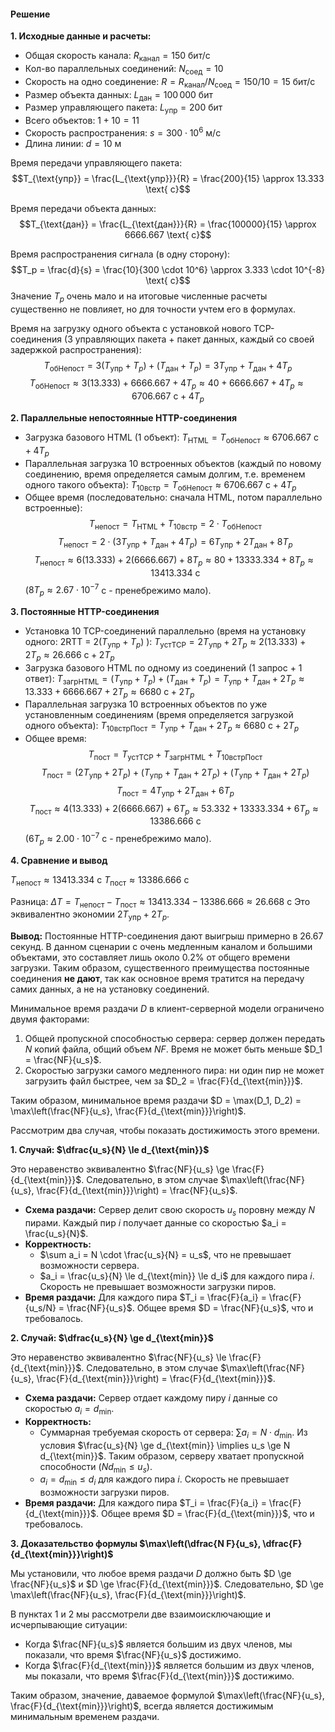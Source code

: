 #### Решение

**1. Исходные данные и расчеты:**

*   Общая скорость канала: $R_{\text{канал}} = 150$ бит/с
*   Кол-во параллельных соединений: $N_{\text{соед}} = 10$
*   Скорость на одно соединение: $R = R_{\text{канал}} / N_{\text{соед}} = 150 / 10 = 15$ бит/с
*   Размер объекта данных: $L_{\text{дан}} = 100\,000$ бит
*   Размер управляющего пакета: $L_{\text{упр}} = 200$ бит
*   Всего объектов: $1 + 10 = 11$
*   Скорость распространения: $s = 300 \cdot 10^6$ м/с
*   Длина линии: $d = 10$ м

Время передачи управляющего пакета:
$$T_{\text{упр}} = \frac{L_{\text{упр}}}{R} = \frac{200}{15} \approx 13.333 \text{ с}$$

Время передачи объекта данных:
$$T_{\text{дан}} = \frac{L_{\text{дан}}}{R} = \frac{100000}{15} \approx 6666.667 \text{ с}$$

Время распространения сигнала (в одну сторону):
$$T_p = \frac{d}{s} = \frac{10}{300 \cdot 10^6} \approx 3.333 \cdot 10^{-8} \text{ с}$$
Значение $T_p$ очень мало и на итоговые численные расчеты существенно не повлияет, но для точности учтем его в формулах.

Время на загрузку одного объекта с установкой нового TCP-соединения (3 управляющих пакета + пакет данных, каждый со своей задержкой распространения):
$$T_{\text{обНепост}} = 3(T_{\text{упр}} + T_p) + (T_{\text{дан}} + T_p) = 3T_{\text{упр}} + T_{\text{дан}} + 4T_p$$
$$T_{\text{обНепост}} \approx 3(13.333) + 6666.667 + 4T_p \approx 40 + 6666.667 + 4T_p \approx 6706.667 \text{ с} + 4T_p$$

**2. Параллельные непостоянные HTTP-соединения**

*   Загрузка базового HTML (1 объект):
    $T_{\text{HTML}} = T_{\text{обНепост}} \approx 6706.667 \text{ с} + 4T_p$
*   Параллельная загрузка 10 встроенных объектов (каждый по новому соединению, время определяется самым долгим, т.е. временем одного такого объекта):
    $T_{\text{10встр}} = T_{\text{обНепост}} \approx 6706.667 \text{ с} + 4T_p$
*   Общее время (последовательно: сначала HTML, потом параллельно встроенные):
    $$T_{\text{непост}} = T_{\text{HTML}} + T_{\text{10встр}} = 2 \cdot T_{\text{обНепост}}$$
    $$T_{\text{непост}} = 2 \cdot (3T_{\text{упр}} + T_{\text{дан}} + 4T_p) = 6T_{\text{упр}} + 2T_{\text{дан}} + 8T_p$$
    $$T_{\text{непост}} \approx 6(13.333) + 2(6666.667) + 8T_p \approx 80 + 13333.334 + 8T_p \approx 13413.334 \text{ с}$$
    ($8T_p \approx 2.67 \cdot 10^{-7}$ с - пренебрежимо мало).

**3. Постоянные HTTP-соединения**

*   Установка 10 TCP-соединений параллельно (время на установку одного: $2 \text{RTT}$ = $2(T_{\text{упр}} + T_p)$ ):
    $T_{\text{устTCP}} = 2T_{\text{упр}} + 2T_p \approx 2(13.333) + 2T_p \approx 26.666 \text{ с} + 2T_p$
*   Загрузка базового HTML по одному из соединений (1 запрос + 1 ответ):
    $T_{\text{загрHTML}} = (T_{\text{упр}} + T_p) + (T_{\text{дан}} + T_p) = T_{\text{упр}} + T_{\text{дан}} + 2T_p \approx 13.333 + 6666.667 + 2T_p \approx 6680 \text{ с} + 2T_p$
*   Параллельная загрузка 10 встроенных объектов по уже установленным соединениям (время определяется загрузкой одного объекта):
    $T_{\text{10встрПост}} = T_{\text{упр}} + T_{\text{дан}} + 2T_p \approx 6680 \text{ с} + 2T_p$
*   Общее время:
    $$T_{\text{пост}} = T_{\text{устTCP}} + T_{\text{загрHTML}} + T_{\text{10встрПост}} $$
    $$T_{\text{пост}} = (2T_{\text{упр}} + 2T_p) + (T_{\text{упр}} + T_{\text{дан}} + 2T_p) + (T_{\text{упр}} + T_{\text{дан}} + 2T_p)$$
    $$T_{\text{пост}} = 4T_{\text{упр}} + 2T_{\text{дан}} + 6T_p$$
    $$T_{\text{пост}} \approx 4(13.333) + 2(6666.667) + 6T_p \approx 53.332 + 13333.334 + 6T_p \approx 13386.666 \text{ с}$$
    ($6T_p \approx 2.00 \cdot 10^{-7}$ с - пренебрежимо мало).

**4. Сравнение и вывод**

$T_{\text{непост}} \approx 13413.334 \text{ с}$
$T_{\text{пост}} \approx 13386.666 \text{ с}$

Разница:
$\Delta T = T_{\text{непост}} - T_{\text{пост}} \approx 13413.334 - 13386.666 \approx 26.668 \text{ с}$
Это эквивалентно экономии $2T_{\text{упр}} + 2T_p$.

**Вывод:**
Постоянные HTTP-соединения дают выигрыш примерно в $26.67$ секунд. В данном сценарии с очень медленным каналом и большими объектами, это составляет лишь около $0.2\%$ от общего времени загрузки. Таким образом, существенного преимущества постоянные соединения **не дают**, так как основное время тратится на передачу самих данных, а не на установку соединений.

Минимальное время раздачи $D$ в клиент-серверной модели ограничено двумя факторами:
1.  Общей пропускной способностью сервера: сервер должен передать $N$ копий файла, общий объем $NF$. Время не может быть меньше $D_1 = \frac{NF}{u_s}$.
2.  Скоростью загрузки самого медленного пира: ни один пир не может загрузить файл быстрее, чем за $D_2 = \frac{F}{d_{\text{min}}}$.

Таким образом, минимальное время раздачи $D = \max(D_1, D_2) = \max\left(\frac{NF}{u_s}, \frac{F}{d_{\text{min}}}\right)$.

Рассмотрим два случая, чтобы показать достижимость этого времени.

**1. Случай: $\dfrac{u_s}{N} \le d_{\text{min}}$**

Это неравенство эквивалентно $\frac{NF}{u_s} \ge \frac{F}{d_{\text{min}}}$.
Следовательно, в этом случае $\max\left(\frac{NF}{u_s}, \frac{F}{d_{\text{min}}}\right) = \frac{NF}{u_s}$.

*   **Схема раздачи:** Сервер делит свою скорость $u_s$ поровну между $N$ пирами. Каждый пир $i$ получает данные со скоростью $a_i = \frac{u_s}{N}$.
*   **Корректность:**
    *   $\sum a_i = N \cdot \frac{u_s}{N} = u_s$, что не превышает возможности сервера.
    *   $a_i = \frac{u_s}{N} \le d_{\text{min}} \le d_i$ для каждого пира $i$. Скорость не превышает возможности загрузки пиров.
*   **Время раздачи:** Для каждого пира $T_i = \frac{F}{a_i} = \frac{F}{u_s/N} = \frac{NF}{u_s}$.
    Общее время $D = \frac{NF}{u_s}$, что и требовалось.

**2. Случай: $\dfrac{u_s}{N} \ge d_{\text{min}}$**

Это неравенство эквивалентно $\frac{NF}{u_s} \le \frac{F}{d_{\text{min}}}$.
Следовательно, в этом случае $\max\left(\frac{NF}{u_s}, \frac{F}{d_{\text{min}}}\right) = \frac{F}{d_{\text{min}}}$.

*   **Схема раздачи:** Сервер отдает каждому пиру $i$ данные со скоростью $a_i = d_{\text{min}}$.
*   **Корректность:**
    *   Суммарная требуемая скорость от сервера: $\sum a_i = N \cdot d_{\text{min}}$. Из условия $\frac{u_s}{N} \ge d_{\text{min}} \implies u_s \ge N d_{\text{min}}$. Таким образом, серверу хватает пропускной способности ($N d_{\text{min}} \le u_s$).
    *   $a_i = d_{\text{min}} \le d_i$ для каждого пира $i$. Скорость не превышает возможности загрузки пиров.
*   **Время раздачи:** Для каждого пира $T_i = \frac{F}{a_i} = \frac{F}{d_{\text{min}}}$.
    Общее время $D = \frac{F}{d_{\text{min}}}$, что и требовалось.

**3. Доказательство формулы $\max\left(\dfrac{N F}{u_s}, \dfrac{F}{d_{\text{min}}}\right)$**

Мы установили, что любое время раздачи $D$ должно быть $D \ge \frac{NF}{u_s}$ и $D \ge \frac{F}{d_{\text{min}}}$.
Следовательно, $D \ge \max\left(\frac{NF}{u_s}, \frac{F}{d_{\text{min}}}\right)$.

В пунктах 1 и 2 мы рассмотрели две взаимоисключающие и исчерпывающие ситуации:
*   Когда $\frac{NF}{u_s}$ является большим из двух членов, мы показали, что время $\frac{NF}{u_s}$ достижимо.
*   Когда $\frac{F}{d_{\text{min}}}$ является большим из двух членов, мы показали, что время $\frac{F}{d_{\text{min}}}$ достижимо.

Таким образом, значение, даваемое формулой $\max\left(\frac{NF}{u_s}, \frac{F}{d_{\text{min}}}\right)$, всегда является достижимым минимальным временем раздачи.